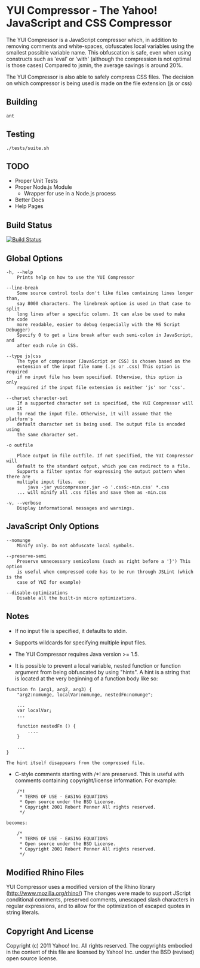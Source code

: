 YUI Compressor - The Yahoo! JavaScript and CSS Compressor
=========================================================

The YUI Compressor is a JavaScript compressor which, in addition to removing
comments and white-spaces, obfuscates local variables using the smallest
possible variable name. This obfuscation is safe, even when using constructs
such as 'eval' or 'with' (although the compression is not optimal is those
cases) Compared to jsmin, the average savings is around 20%.

The YUI Compressor is also able to safely compress CSS files. The decision
on which compressor is being used is made on the file extension (js or css)

Building
--------

    ant

Testing
-------

    ./tests/suite.sh

TODO
----

* Proper Unit Tests
* Proper Node.js Module
   * Wrapper for use in a Node.js process
* Better Docs
* Help Pages

Build Status
------------

[![Build Status](https://secure.travis-ci.org/yui/yuicompressor.png?branch=master)](http://travis-ci.org/yui/yuicompressor)


Global Options
--------------

    -h, --help
        Prints help on how to use the YUI Compressor

    --line-break
        Some source control tools don't like files containing lines longer than,
        say 8000 characters. The linebreak option is used in that case to split
        long lines after a specific column. It can also be used to make the code
        more readable, easier to debug (especially with the MS Script Debugger)
        Specify 0 to get a line break after each semi-colon in JavaScript, and
        after each rule in CSS.

    --type js|css
        The type of compressor (JavaScript or CSS) is chosen based on the
        extension of the input file name (.js or .css) This option is required
        if no input file has been specified. Otherwise, this option is only
        required if the input file extension is neither 'js' nor 'css'.

    --charset character-set
        If a supported character set is specified, the YUI Compressor will use it
        to read the input file. Otherwise, it will assume that the platform's
        default character set is being used. The output file is encoded using
        the same character set.

    -o outfile

        Place output in file outfile. If not specified, the YUI Compressor will
        default to the standard output, which you can redirect to a file.
        Supports a filter syntax for expressing the output pattern when there are
        multiple input files.  ex:
            java -jar yuicompressor.jar -o '.css$:-min.css' *.css
        ... will minify all .css files and save them as -min.css

    -v, --verbose
        Display informational messages and warnings.

JavaScript Only Options
-----------------------

    --nomunge
        Minify only. Do not obfuscate local symbols.

    --preserve-semi
        Preserve unnecessary semicolons (such as right before a '}') This option
        is useful when compressed code has to be run through JSLint (which is the
        case of YUI for example)

    --disable-optimizations
        Disable all the built-in micro optimizations.

Notes
-----

* If no input file is specified, it defaults to stdin.

* Supports wildcards for specifying multiple input files.

* The YUI Compressor requires Java version >= 1.5.

* It is possible to prevent a local variable, nested function or function
argument from being obfuscated by using "hints". A hint is a string that
is located at the very beginning of a function body like so:
    
```
function fn (arg1, arg2, arg3) {
    "arg2:nomunge, localVar:nomunge, nestedFn:nomunge";

    ...
    var localVar;
    ...

    function nestedFn () {
        ....
    }

    ...
}
```
    The hint itself disappears from the compressed file.

* C-style comments starting with /*! are preserved. This is useful with
    comments containing copyright/license information. For example:
```
    /*!
     * TERMS OF USE - EASING EQUATIONS
     * Open source under the BSD License.
     * Copyright 2001 Robert Penner All rights reserved.
     */
```
    becomes:
```
    /*
     * TERMS OF USE - EASING EQUATIONS
     * Open source under the BSD License.
     * Copyright 2001 Robert Penner All rights reserved.
     */
```

Modified Rhino Files
--------------------

YUI Compressor uses a modified version of the Rhino library
(http://www.mozilla.org/rhino/) The changes were made to support
JScript conditional comments, preserved comments, unescaped slash
characters in regular expressions, and to allow for the optimization
of escaped quotes in string literals.

Copyright And License
---------------------

Copyright (c) 2011 Yahoo! Inc.  All rights reserved.
The copyrights embodied in the content of this file are licensed
by Yahoo! Inc. under the BSD (revised) open source license.
